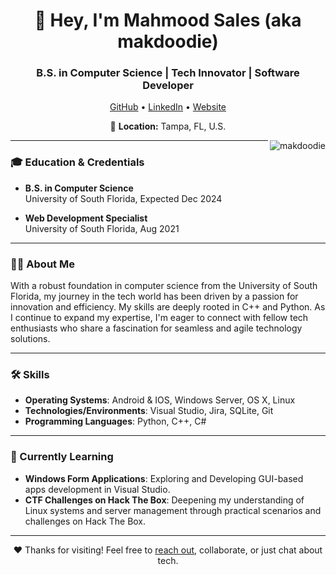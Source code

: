 <h1 align="center">👋 Hey, I'm Mahmood Sales (aka makdoodie)</h1>
<h3 align="center">B.S. in Computer Science | Tech Innovator | Software Developer</h3>

<p align="center">
  <a href="https://github.com/makdoodie">GitHub</a> •
  <a href="https://www.linkedin.com/in/mahmood-sales">LinkedIn</a> •
  <a href="https://makdoodie.github.io">Website</a>
</p>

<p align="center">
  📍 <strong>Location:</strong> Tampa, FL, U.S.
</p>

<img align="right" src="https://github-readme-stats.vercel.app/api?username=makdoodie&show_icons=true&locale=en&theme=tokyonight" alt="makdoodie"/>

---

### 🎓 Education & Credentials

- **B.S. in Computer Science**<br>
  University of South Florida, Expected Dec 2024

- **Web Development Specialist**<br>
  University of South Florida, Aug 2021

---

### 🙋‍♂️ About Me
With a robust foundation in computer science from the University of South Florida, my journey in the tech world has been driven by a passion for innovation and efficiency. My skills are deeply rooted in C++ and Python. As I continue to expand my expertise, I'm eager to connect with fellow tech enthusiasts who share a fascination for seamless and agile technology solutions.

---

### 🛠 Skills

- **Operating Systems**: Android & IOS, Windows Server, OS X, Linux
- **Technologies/Environments**: Visual Studio, Jira, SQLite, Git
- **Programming Languages**: Python, C++, C#

---

### 🌱 Currently Learning

- **Windows Form Applications**: Exploring and Developing GUI-based apps development in Visual Studio.
- **CTF Challenges on Hack The Box**: Deepening my understanding of Linux systems and server management through practical scenarios and challenges on Hack The Box. 

---

<p align="center">
  ❤️ Thanks for visiting! Feel free to <a href="mailto:msales_sec@proton.me">reach out</a>, collaborate, or just chat about tech.
</p>
